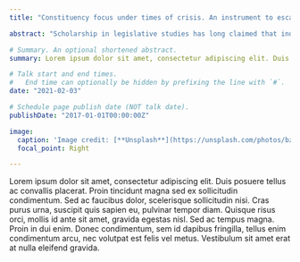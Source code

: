 ```yaml
---
title: "Constituency focus under times of crisis. An instrument to escape party discipline? An examination of the Greek case"

abstract: "Scholarship in legislative studies has long claimed that individual legislators face tensions from their two competing principals: their party and their constituents. Assuming that their aim is to get re-elected, a recent stream of studies claims that they utilize constituency focus in their parliamentary activities in order to mitigate these tensions. Especially in party-constrained legislative environments this is a very useful strategy for vote-seeking MPs. However, during times of severe economic crisis like the recent Eurozone Crisis, party discipline increased severely within parliaments. How did legislators respond to these new conditions? We lack substantive empirical knowledge about how conditions of economic crisis affect constituency focus. Do MPs shift their foci of representation towards their constituencies even more during times of economic strain and conditionality? Or do economic difficulties make it harder to do so in light of increased party discipline? This paper tries to shed light on this puzzle by analyzing an original dataset of parliamentary questions from the Greek parliament. Greece is a very informative case since not only is the country most severely hit by the recent Eurozone Crisis but it also offers an institutional setting that provides plenty of incentives for constituency-focused representative work. The data utilized cover an extended period of six Greek legislatures and over 12000 parliamentary current questions asked pre, during and post Crisis between 2006 and 2019. Findings show that crisis conditions explain the levels of constituency representation but not in the expected direction."

# Summary. An optional shortened abstract.
summary: Lorem ipsum dolor sit amet, consectetur adipiscing elit. Duis posuere tellus ac convallis placerat. Proin tincidunt magna sed ex sollicitudin condimentum.

# Talk start and end times.
#   End time can optionally be hidden by prefixing the line with `#`.
date: "2021-02-03"

# Schedule page publish date (NOT talk date).
publishDate: "2017-01-01T00:00:00Z"

image:
  caption: 'Image credit: [**Unsplash**](https://unsplash.com/photos/bzdhc5b3Bxs)'
  focal_point: Right

---
```


Lorem ipsum dolor sit amet, consectetur adipiscing elit. Duis posuere tellus ac convallis placerat. Proin tincidunt magna sed ex sollicitudin condimentum. Sed ac faucibus dolor, scelerisque sollicitudin nisi. Cras purus urna, suscipit quis sapien eu, pulvinar tempor diam. Quisque risus orci, mollis id ante sit amet, gravida egestas nisl. Sed ac tempus magna. Proin in dui enim. Donec condimentum, sem id dapibus fringilla, tellus enim condimentum arcu, nec volutpat est felis vel metus. Vestibulum sit amet erat at nulla eleifend gravida.
